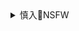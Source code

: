 <details><summary>慎入🔞NSFW</summary>

Not Safe For Work
![](https://upload.wikimedia.org/wikipedia/commons/thumb/d/d3/Biohazard_Symbol_Specification.png/210px-Biohazard_Symbol_Specification.png)

<details><summary><b>风险自理Use At Your Own Risk🈲</summary>

### Sawacoe 🔞
@sawacoee
`20年月`
`EVY-JpWX0AAGSiT (3580×3080)`<br>
![](https://pbs.twimg.com/media/EVY-JpWX0AAGSiT?format=jpg&name=orig)

`EVOwpA_U0AEvUsh (3580×3080)`<br>
![](https://pbs.twimg.com/media/EVOwpA_U0AEvUsh?format=jpg&name=orig)

`EVGGa8LWAAAYvX1 (2048×1762)`<br>
![](https://pbs.twimg.com/media/EVGGa8LWAAAYvX1?format=jpg&name=orig)

`EU852dQWAAgq_vm (3580×3080)`<br>
![](https://pbs.twimg.com/media/EU852dQWAAgq_vm?format=jpg&name=orig)

`EUs3CzTXgAI5SlW (3580×3080)`<br>
![](https://pbs.twimg.com/media/EUs3CzTXgAI5SlW?format=jpg&name=orig)

`EUK-70xWoAAwqoz (3580×3080)`<br>
![](https://pbs.twimg.com/media/EUK-70xWoAAwqoz?format=jpg&name=orig)

`ETrMuS4XYAMwyLd (3580×3704)`<br>
![](https://pbs.twimg.com/media/ETrMuS4XYAMwyLd?format=jpg&name=orig)

`ETrMvczXkAAqn3o (3580×3704)`<br>
![](https://pbs.twimg.com/media/ETrMvczXkAAqn3o?format=jpg&name=orig)

`ETrMwcHWoAEetT9 (3580×3704)`<br>
![](https://pbs.twimg.com/media/ETrMwcHWoAEetT9?format=jpg&name=orig)

`ETAYOUCXYAIufYX (3580×3080)`<br>
![](https://pbs.twimg.com/media/ETAYOUCXYAIufYX?format=jpg&name=orig)

`ETAYOUWXgAATCq1 (3580×3080)`<br>
![](https://pbs.twimg.com/media/ETAYOUWXgAATCq1?format=jpg&name=orig)

`ESKnUy7W4AA0qEZ (3580×3080)`<br>
![](https://pbs.twimg.com/media/ESKnUy7W4AA0qEZ?format=jpg&name=orig)

`ERZz0aBWsAMAMic (3580×3080)`<br>
![](https://pbs.twimg.com/media/ERZz0aBWsAMAMic?format=jpg&name=orig)

`EQNZ4ArWkAEWtIf (3580×3080)`<br>
![](https://pbs.twimg.com/media/EQNZ4ArWkAEWtIf?format=jpg&name=orig)

`EP6RbIJX4AA2m0b (3580×3080)`<br>
![](https://pbs.twimg.com/media/EP6RbIJX4AA2m0b?format=jpg&name=orig)

`EPhCtUkWoAAnGa3 (4096×2644)`<br>
![](https://pbs.twimg.com/media/EPhCtUkWoAAnGa3?format=jpg&name=orig)

`EPRCCwLX4AA8w8e (3580×3080)`<br>
![](https://pbs.twimg.com/media/EPRCCwLX4AA8w8e?format=jpg&name=orig)
`20年1月27`

blastermath
`ETW2d5CXQAAN4bR (2990×4096)`<br>
![](https://pbs.twimg.com/media/ETW2d5CXQAAN4bR?format=jpg&name=orig)

Futanari
`ESdMbWOWAAAz4o4 (2048×1762)`<br>
![](https://pbs.twimg.com/media/ESdMbWOWAAAz4o4?format=jpg&name=orig)

</details>
</details>
